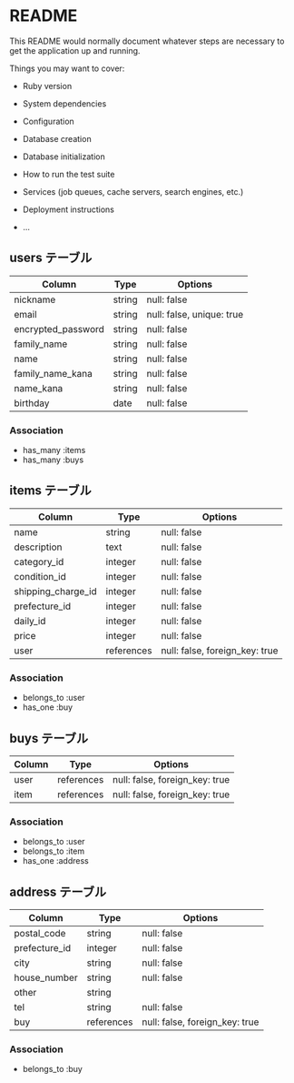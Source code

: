 # README

This README would normally document whatever steps are necessary to get the
application up and running.

Things you may want to cover:

* Ruby version

* System dependencies

* Configuration

* Database creation

* Database initialization

* How to run the test suite

* Services (job queues, cache servers, search engines, etc.)

* Deployment instructions

* ...

## users テーブル

|Column             |Type   |Options                   |
|-------------------|-------|--------------------------|
|nickname           |string |null: false               |
|email              |string |null: false, unique: true |
|encrypted_password |string |null: false               |
|family_name        |string |null: false               |
|name               |string |null: false               |
|family_name_kana   |string |null: false               |
|name_kana          |string |null: false               |
|birthday           |date   |null: false               |

### Association

- has_many :items
- has_many :buys


## items テーブル

|Column             |Type       |Options                        |
|-------------------|-----------|-------------------------------|
|name               |string     |null: false                    |
|description        |text       |null: false                    |
|category_id        |integer    |null: false                    |
|condition_id       |integer    |null: false                    |
|shipping_charge_id |integer    |null: false                    |
|prefecture_id      |integer    |null: false                    |
|daily_id            |integer    |null: false                   |
|price              |integer    |null: false                    |
|user               |references |null: false, foreign_key: true |

### Association

- belongs_to :user 
- has_one :buy


## buys テーブル

|Column |Type       |Options                        |
|-------|-----------|-------------------------------|
|user   |references |null: false, foreign_key: true |
|item   |references |null: false, foreign_key: true |

### Association

- belongs_to :user
- belongs_to :item
- has_one :address


## address テーブル

|Column        |Type       |Options                        |
|--------------|-----------|-------------------------------|
|postal_code   |string     |null: false                    |
|prefecture_id |integer    |null: false                    |
|city          |string     |null: false                    |
|house_number  |string     |null: false                    |
|other         |string     |                               |
|tel           |string     |null: false                    |
|buy           |references |null: false, foreign_key: true |


### Association

- belongs_to :buy


